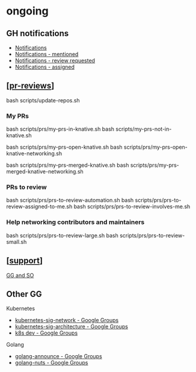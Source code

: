 # ongoing

## GH notifications
- [Notifications](https://github.com/notifications?query=is%3Aunread)
- [Notifications - mentioned](https://github.com/notifications?query=reason%3Amention)
- [Notifications - review requested](https://github.com/notifications?query=reason%3Areview-requested)
- [Notifications - assigned](https://github.com/notifications?query=reason%3Aassign)

## [[pr-reviews]]
bash scripts/update-repos.sh

### My PRs
bash scripts/prs/my-prs-in-knative.sh
bash scripts/my-prs-not-in-knative.sh

bash scripts/prs/my-prs-open-knative.sh
bash scripts/prs/my-prs-open-knative-networking.sh

bash scripts/prs/my-prs-merged-knative.sh
bash scripts/prs/my-prs-merged-knative-networking.sh

### PRs to review
bash scripts/prs/prs-to-review-automation.sh
bash scripts/prs/prs-to-review-assigned-to-me.sh
bash scripts/prs/prs-to-review-involves-me.sh

### Help networking contributors and maintainers
bash scripts/prs/prs-to-review-large.sh
bash scripts/prs/prs-to-review-small.sh

## [[support]]
[GG and SO](https://raindrop.io/carlisia/community-support-24917036)

## Other GG
Kubernetes
- [kubernetes-sig-network - Google Groups](https://groups.google.com/g/kubernetes-sig-network)
- [kubernetes-sig-architecture - Google Groups](https://groups.google.com/g/kubernetes-sig-architecture)
- [k8s dev - Google Groups](https://groups.google.com/a/kubernetes.io/g/dev)

Golang
- [golang-announce - Google Groups](https://groups.google.com/g/golang-announce)
- [golang-nuts - Google Groups](https://groups.google.com/g/golang-nuts)

[//begin]: # "Autogenerated link references for markdown compatibility"
[pr-reviews]: ../contributions/pr-reviews.md "pr reviews"
[support]: support.md "support"
[//end]: # "Autogenerated link references"